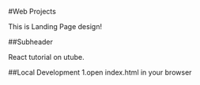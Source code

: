 #Web Projects

This is Landing Page design!

##Subheader

React tutorial on utube.

##Local Development
1.open index.html in your browser
